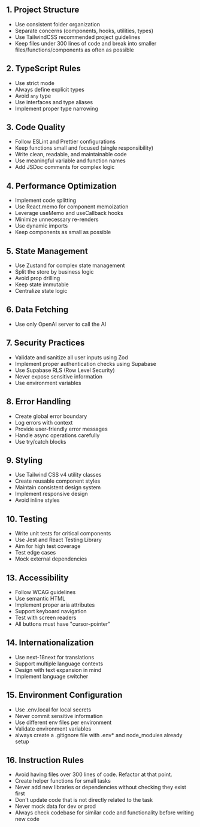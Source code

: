 ## 1. Project Structure

- Use consistent folder organization
- Separate concerns (components, hooks, utilities, types)
- Use TailwindCSS recommended project guidelines
- Keep files under 300 lines of code and break into smaller files/functions/components as often as possible

## 2. TypeScript Rules

- Use strict mode
- Always define explicit types
- Avoid `any` type
- Use interfaces and type aliases
- Implement proper type narrowing

## 3. Code Quality

- Follow ESLint and Prettier configurations
- Keep functions small and focused (single responsibility)
- Write clean, readable, and maintainable code
- Use meaningful variable and function names
- Add JSDoc comments for complex logic

## 4. Performance Optimization

- Implement code splitting
- Use React.memo for component memoization
- Leverage useMemo and useCallback hooks
- Minimize unnecessary re-renders
- Use dynamic imports
- Keep components as small as possible

## 5. State Management

- Use Zustand for complex state management
- Split the store by business logic
- Avoid prop drilling
- Keep state immutable
- Centralize state logic

## 6. Data Fetching

- Use only OpenAI server to call the AI

## 7. Security Practices

- Validate and sanitize all user inputs using Zod
- Implement proper authentication checks using Supabase
- Use Supabase RLS (Row Level Security)
- Never expose sensitive information
- Use environment variables

## 8. Error Handling

- Create global error boundary
- Log errors with context
- Provide user-friendly error messages
- Handle async operations carefully
- Use try/catch blocks

## 9. Styling

- Use Tailwind CSS v4 utility classes
- Create reusable component styles
- Maintain consistent design system
- Implement responsive design
- Avoid inline styles

## 10. Testing

- Write unit tests for critical components
- Use Jest and React Testing Library
- Aim for high test coverage
- Test edge cases
- Mock external dependencies

## 13. Accessibility

- Follow WCAG guidelines
- Use semantic HTML
- Implement proper aria attributes
- Support keyboard navigation
- Test with screen readers
- All buttons must have "cursor-pointer"

## 14. Internationalization

- Use next-18next for translations
- Support multiple language contexts
- Design with text expansion in mind
- Implement language switcher

## 15. Environment Configuration

- Use .env.local for local secrets
- Never commit sensitive information
- Use different env files per environment
- Validate environment variables
- always create a .gitignore file with .env\* and node_modules already setup

## 16. Instruction Rules

- Avoid having files over 300 lines of code. Refactor at that point.
- Create helper functions for small tasks
- Never add new libraries or dependencies without checking they exist first
- Don't update code that is not directly related to the task
- Never mock data for dev or prod
- Always check codebase for similar code and functionality before writing new code
